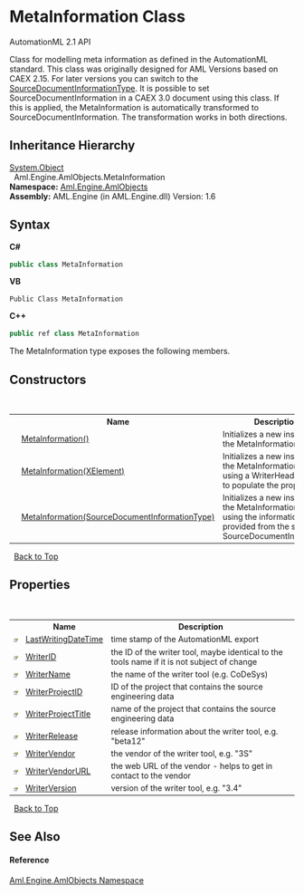 # MetaInformation Class
AutomationML 2.1 API 

Class for modelling meta information as defined in the AutomationML standard. This class was originally designed for AML Versions based on CAEX 2.15. For later versions you can switch to the <a href="T_Aml_Engine_CAEX_SourceDocumentInformationType">SourceDocumentInformationType</a>. It is possible to set SourceDocumentInformation in a CAEX 3.0 document using this class. If this is applied, the MetaInformation is automatically transformed to SourceDocumentInformation. The transformation works in both directions.


## Inheritance Hierarchy
<a href="https://docs.microsoft.com/dotnet/api/system.object" target="_parent" rel="noopener noreferrer">System.Object</a><br />&nbsp;&nbsp;Aml.Engine.AmlObjects.MetaInformation<br />
**Namespace:**&nbsp;<a href="N_Aml_Engine_AmlObjects">Aml.Engine.AmlObjects</a><br />**Assembly:**&nbsp;AML.Engine (in AML.Engine.dll) Version: 1.6

## Syntax

**C#**<br />
``` C#
public class MetaInformation
```

**VB**<br />
``` VB
Public Class MetaInformation
```

**C++**<br />
``` C++
public ref class MetaInformation
```

The MetaInformation type exposes the following members.


## Constructors
&nbsp;<table><tr><th></th><th>Name</th><th>Description</th></tr><tr><td>![Public method](media/pubmethod.gif "Public method")</td><td><a href="M_Aml_Engine_AmlObjects_MetaInformation__ctor">MetaInformation()</a></td><td>
Initializes a new instance of the MetaInformation class.</td></tr><tr><td>![Public method](media/pubmethod.gif "Public method")</td><td><a href="M_Aml_Engine_AmlObjects_MetaInformation__ctor_2">MetaInformation(XElement)</a></td><td>
Initializes a new instance of the MetaInformation class, using a WriterHeader node to populate the properties.</td></tr><tr><td>![Public method](media/pubmethod.gif "Public method")</td><td><a href="M_Aml_Engine_AmlObjects_MetaInformation__ctor_1">MetaInformation(SourceDocumentInformationType)</a></td><td>
Initializes a new instance of the MetaInformation class using the information provided from the specified SourceDocumentInformation</td></tr></table>&nbsp;
<a href="#metainformation-class">Back to Top</a>

## Properties
&nbsp;<table><tr><th></th><th>Name</th><th>Description</th></tr><tr><td>![Public property](media/pubproperty.gif "Public property")</td><td><a href="P_Aml_Engine_AmlObjects_MetaInformation_LastWritingDateTime">LastWritingDateTime</a></td><td>
time stamp of the AutomationML export</td></tr><tr><td>![Public property](media/pubproperty.gif "Public property")</td><td><a href="P_Aml_Engine_AmlObjects_MetaInformation_WriterID">WriterID</a></td><td>
the ID of the writer tool, maybe identical to the tools name if it is not subject of change</td></tr><tr><td>![Public property](media/pubproperty.gif "Public property")</td><td><a href="P_Aml_Engine_AmlObjects_MetaInformation_WriterName">WriterName</a></td><td>
the name of the writer tool (e.g. CoDeSys)</td></tr><tr><td>![Public property](media/pubproperty.gif "Public property")</td><td><a href="P_Aml_Engine_AmlObjects_MetaInformation_WriterProjectID">WriterProjectID</a></td><td>
ID of the project that contains the source engineering data</td></tr><tr><td>![Public property](media/pubproperty.gif "Public property")</td><td><a href="P_Aml_Engine_AmlObjects_MetaInformation_WriterProjectTitle">WriterProjectTitle</a></td><td>
name of the project that contains the source engineering data</td></tr><tr><td>![Public property](media/pubproperty.gif "Public property")</td><td><a href="P_Aml_Engine_AmlObjects_MetaInformation_WriterRelease">WriterRelease</a></td><td>
release information about the writer tool, e.g. "beta12"</td></tr><tr><td>![Public property](media/pubproperty.gif "Public property")</td><td><a href="P_Aml_Engine_AmlObjects_MetaInformation_WriterVendor">WriterVendor</a></td><td>
the vendor of the writer tool, e.g. "3S"</td></tr><tr><td>![Public property](media/pubproperty.gif "Public property")</td><td><a href="P_Aml_Engine_AmlObjects_MetaInformation_WriterVendorURL">WriterVendorURL</a></td><td>
the web URL of the vendor - helps to get in contact to the vendor</td></tr><tr><td>![Public property](media/pubproperty.gif "Public property")</td><td><a href="P_Aml_Engine_AmlObjects_MetaInformation_WriterVersion">WriterVersion</a></td><td>
version of the writer tool, e.g. "3.4"</td></tr></table>&nbsp;
<a href="#metainformation-class">Back to Top</a>

## See Also


#### Reference
<a href="N_Aml_Engine_AmlObjects">Aml.Engine.AmlObjects Namespace</a><br />